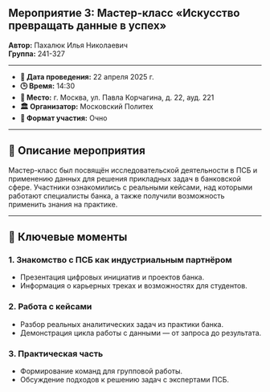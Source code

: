 ## Мероприятие 3: Мастер-класс «Искусство превращать данные в успех»

**Автор:** Пахалюк Илья Николаевич  
**Группа:** 241-327

---

- **📅 Дата проведения:** 22 апреля 2025 г.  
- **🕒 Время:** 14:30  
- **📍 Место:** г. Москва, ул. Павла Корчагина, д. 22, ауд. 221  
- **🏛️ Организатор:** Московский Политех  
- **📌 Формат участия:** Очно  

---

## 📘 Описание мероприятия

Мастер-класс был посвящён исследовательской деятельности в ПСБ и применению данных для решения прикладных задач в банковской сфере. Участники ознакомились с реальными кейсами, над которыми работают специалисты банка, а также получили возможность применить знания на практике.

---

## 🔑 Ключевые моменты

### 1. Знакомство с ПСБ как индустриальным партнёром
- Презентация цифровых инициатив и проектов банка.
- Информация о карьерных треках и возможностях для студентов.

### 2. Работа с кейсами
- Разбор реальных аналитических задач из практики банка.
- Демонстрация цикла работы с данными — от запроса до результата.

### 3. Практическая часть
- Формирование команд для групповой работы.
- Обсуждение подходов к решению задач с экспертами ПСБ.
